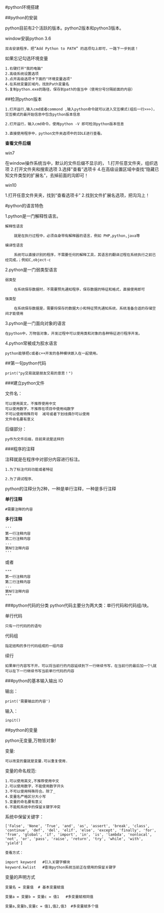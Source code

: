 #python环境搭建

##python的安装

python目前有2个活跃的版本。python2版本和python3版本。


window安装python 3.6

	双击安装程序，把“Add Python to PATH” 的选项勾上即可，一路下一步到底！


如果忘记勾选环境变量

	1.右键打开"我的电脑"
	2.高级系统设置选项
	3.点开高级选项卡下面的"环境变量选项"
	4.在系统变量区域内，找到Path变量名
	5.复制python.exe的路径，保存到path的值当中（使用分号分隔前面的内容）


##检测python版本

	1.打开运行,输入cmd或者commond ,输入python命令就可以进入交互模式(组后一行>>>)，交互模式的最开始信息中包含python版本信息

	2.打开运行，输入cmd命令，使用python -V 即可检测python版本信息

	3.直接使用程序中，python文件夹选项中的IDLE进行查看。
	


**查看文件后缀**

win7

在window操作系统当中，默认的文件后缀不显示的，
1.打开任意文件夹，组织选项
2.打开文件夹和搜索选项
3.选择"查看"选项卡
4.在高级设置区域中查找“隐藏已知文件类型的扩展名”，去掉前面的沟即可！

win10

1.打开任意文件夹夹，找到“查看选项卡”
2.找到文件扩展名选项，把沟沟上！



#python的语言特色

1.python是一门解释性语言。

	解释性语言	

		就是在执行过程中，必须自身带有解释器的语言，例如 PHP,python,java等

	编译性语言

		系统可以直接识别的程序，不需要任何的解释工具，其语言的翻译过程在系统执行之前已经完成，；例如C,object-c


2.python是一门弱类型语言

	弱类型

		在系统保存数据时，不需要预先通知程序，保存数据的特征和格式，直接使用即可

	强类型

		在系统保存数据是，需要将保存的数据大小和特征预先通知系统，系统准备合适的存储空间才能使用

3.python是一门面向对象的语言

	在python中，万物皆对象，开发过程中可以使用类和对象的各种特征进行程序开发。

4.python常被成为胶水语言

	python能够把c或者c++开发的各种模块嵌入在一起使用。

##第一句python代码

	print("py交易就是朋友交易的意思！")

###建立python文件

文件名：

	可以使用英文，不推荐使用中文
	可以使用数字，不推荐在项目中使用纯数字
	不可以使用特殊符号  减号或者下划线偶尔可以使用
	文件命名要有意义

后缀部分：

	py作为文件后缀，目前来说是这样的


###程序的注释

注释就是在程序中对部分内容进行标注。

	1.为了标注代码功能或者特征

	2.为了调试程序、

python的注释分为2种，一种是单行注释，一种是多行注释

**单行注释**
	
	#需要注释的内容

**多行注释**

	'''
	第一行注释内容
	第二行注释内容
	...
	第N行注释内容
	'''

或者

	"""
	第一行注释内容
	第二行注释内容
	...
	第N行注释内容
	"""


###python代码的分类
python代码主要分为两大类：单行代码和代码组/块。

单行代码
	
	只有一行代码的的语句

代码组

	指定结构的多行代码组成的一组内容


续行

	如果单行内容写不开，可以将当前行的内容延续到下一行继续书写，在当前行的最后加一个\就可以在下一行继续书写当前单行代码的内容
	


###python的基本输入输出 IO

输出：

	print('需要输出的内容')

输入：

	inpit()

##python的变量

python无变量,万物皆对象!

变量:

	可以改变的量就是变量.可以重复使用.

变量的命名规范:

	1.可以使用英文,不推荐使用中文
	2.可以使用数字，不能使用数字开头
	3.不可以使用特殊符合。除了_
	4.变量名严格区分大小写
	5.变量的命名要有意义
	6.不能和系统中的保留关键字冲突

系统中保留关键字：

	['False', 'None', 'True', 'and', 'as', 'assert', 'break', 'class', 'continue', 'def', 'del', 'elif', 'else', 'except', 'finally', 'for', 'from', 'global', 'if', 'import', 'in', 'is', 'lambda', 'nonlocal', 'not', 'or', 'pass', 'raise', 'return', 'try', 'while', 'with', 'yield']

	查看方式：

	import keyword   #引入关键字模块
	keyword.kwlist 	 #查询python系统当前正在使用的保留关键字

变量的声明方式

	变量名 = 变量值  # 基本变量赋值

	变量a = 变量b = 变量c = 值1   #多变量赋相同值

	变量a,变量b,变量c = 值1,值2,值3  #多变量赋多个值




	


